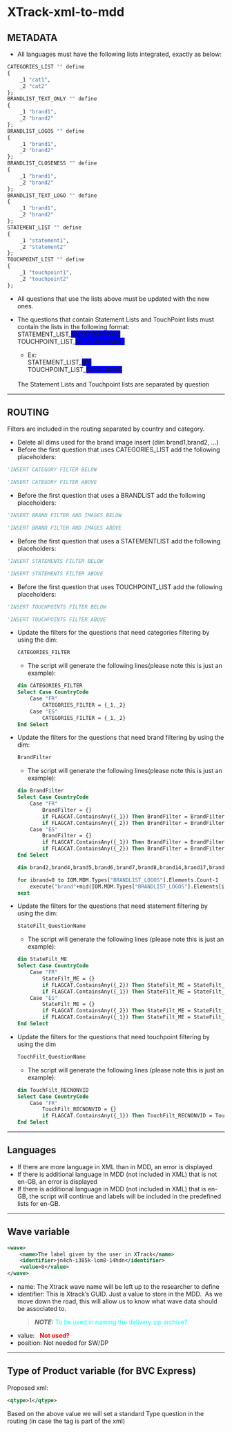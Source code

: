 # XTrack-xml-to-mdd

## METADATA 
- All languages must have the following lists integrated, exactly as below:
```vb
CATEGORIES_LIST "" define
{
    _1 "cat1",
    _2 "cat2"
};
BRANDLIST_TEXT_ONLY "" define
{
    _1 "brand1",
    _2 "brand2"
};
BRANDLIST_LOGOS "" define
{
    _1 "brand1",
    _2 "brand2"
};
BRANDLIST_CLOSENESS "" define
{
    _1 "brand1",
    _2 "brand2"
};
BRANDLIST_TEXT_LOGO "" define
{
    _1 "brand1",
    _2 "brand2"
};
STATEMENT_LIST "" define
{
    _1 "statement1",
    _2 "statement2"
};
TOUCHPOINT_LIST "" define
{
    _1 "touchpoint1",
    _2 "touchpoint2"
};

```
- All questions that use the lists above must be updated with the new ones.
- The questions that contain Statement Lists and TouchPoint lists must contain the lists in the following format:<br/>
    STATEMENT_LIST_<span style="background-color: blue">QUESTIONNAME</span><br/>
    TOUCHPOINT_LIST_<span style="background-color: blue">QUESTIONNAME</span>

    * Ex: <br/>
        STATEMENT_LIST_<span style="background-color: blue">BIA</span><br/>
        TOUCHPOINT_LIST_<span style="background-color: blue">RECNONVID</span>
    <br/>    
    The Statement Lists and Touchpoint lists are separated by question
---
## ROUTING
Filters are included in the routing separated by country and category.

- Delete all dims used for the brand image insert (dim brand1,brand2, …)
- Before the first question that uses CATEGORIES_LIST add the following placeholders:
```vb
'INSERT CATEGORY FILTER BELOW

'INSERT CATEGORY FILTER ABOVE
```
- Before the first question that uses a BRANDLIST add the following placeholders:
```vb
'INSERT BRAND FILTER AND IMAGES BELOW

'INSERT BRAND FILTER AND IMAGES ABOVE
```
- Before the first question that uses a STATEMENTLIST add the following placeholders:
```vb
'INSERT STATEMENTS FILTER BELOW

'INSERT STATEMENTS FILTER ABOVE
```
- Before the first question that uses TOUCHPOINT_LIST add the following placeholders:
```vb
'INSERT TOUCHPOINTS FILTER BELOW

'INSERT TOUCHPOINTS FILTER ABOVE
```
- Update the filters for the questions that need categories filtering by using the dim: 
    ```vb
    CATEGORIES_FILTER
    ```
    -   The script will generate the following lines(please note this is just an example):
    ```vb
    dim CATEGORIES_FILTER
    Select Case CountryCode
        Case "FR"
            CATEGORIES_FILTER = {_1,_2}
        Case "ES"
            CATEGORIES_FILTER = {_1,_2}
    End Select
    ```
- Update the filters for the questions that need brand filtering by using the dim: 
    ```vb
    BrandFilter
    ```
    -   The script will generate the following lines(please note this is just an example):
    ```vb
    dim BrandFilter
    Select Case CountryCode
        Case "FR"
            BrandFilter = {}
            if FLAGCAT.ContainsAny({_1}) Then BrandFilter = BrandFilter + {_4,_5,_6,_8,_14,_17,_18,_28,_31,_32}
            if FLAGCAT.ContainsAny({_2}) Then BrandFilter = BrandFilter + {_2,_7,_22,_23,_25,_26,_27,_29,_30}
        Case "ES"
            BrandFilter = {}
            if FLAGCAT.ContainsAny({_1}) Then BrandFilter = BrandFilter + {_10,_12,_13,_15,_16,_20,_24}
            if FLAGCAT.ContainsAny({_2}) Then BrandFilter = BrandFilter + {_1,_9,_11,_13,_16,_19,_21,_22,_27,_30}
    End Select

    dim brand2,brand4,brand5,brand6,brand7,brand8,brand14,brand17,brand18,brand22,brand23,brand25,brand26,brand27,brand28,brand29,brand30,brand31,brand32,brand1,brand9,brand10,brand11,brand12,brand13,brand15,brand16,brand19,brand20,brand21,brand24,ibrand

    for ibrand=0 to IOM.MDM.Types["BRANDLIST_LOGOS"].Elements.Count-1
        execute("brand"+mid(IOM.MDM.Types["BRANDLIST_LOGOS"].Elements[ibrand].Name,1) = "<img src='https://cdn.ipsosinteractive.com/projects/"+IOM.ProjectName+"/logos/"+CText(LCase(CultureInfo))+"/"+mid(IOM.MDM.Types["BRANDLIST_LOGOS"].Elements[ibrand].Name,1)+".jpg' />")
    next
    ```
-   Update the filters for the questions that need statement filtering by using the dim:
    ```vb
    StateFilt_QuestionName
    ```
    -   The script will generate the following lines (please note this is just an example):
    ```vb
    dim StateFilt_ME
    Select Case CountryCode
        Case "FR"
            StateFilt_ME = {}
            if FLAGCAT.ContainsAny({_2}) Then StateFilt_ME = StateFilt_ME + {_62,_63,_64,_65,_66,_67,_68,_69,_70,_71,_72,_73,_74,_75}
            if FLAGCAT.ContainsAny({_1}) Then StateFilt_ME = StateFilt_ME + {_62,_63,_64,_65,_66,_67,_68,_69,_70,_71,_72,_73,_74,_75}
        Case "ES"
            StateFilt_ME = {}
            if FLAGCAT.ContainsAny({_2}) Then StateFilt_ME = StateFilt_ME + {_62,_63,_64,_65,_66,_67,_68,_69,_70,_71,_72,_73,_74,_75}
            if FLAGCAT.ContainsAny({_1}) Then StateFilt_ME = StateFilt_ME + {_62,_63,_64,_65,_66,_67,_68,_69,_70,_71,_72,_73,_74,_75}
    End Select
    ```
-  Update the filters for the questions that need touchpoint filtering by using the dim
    ```vb
    TouchFilt_QuestionName
    ```
    -   The script will generate the following lines (please note this is just an example):
    ```vb
    dim TouchFilt_RECNONVID
    Select Case CountryCode
        Case "FR"
            TouchFilt_RECNONVID = {}
            if FLAGCAT.ContainsAny({_1}) Then TouchFilt_RECNONVID = TouchFilt_RECNONVID + {_1,_2,_3}
    End Select
    ```    
---
## Languages
-   If there are more language in XML than in MDD, an error is displayed
-   If there is additional language in MDD (not included in XML) that is not en-GB, an error is displayed
-   If there is additional language in MDD (not included in XML) that is en-GB, the script will continue and labels will be included in the predefined lists for en-GB.
---
## Wave variable
```xml
<wave>
    <name>The label given by the user in XTrack</name>
    <identifier>jn4ch-i385k-lom8-14hdn</identifier>
    <value>8</value>
</wave>

```
- name: The Xtrack wave name will be left up to the researcher to define
- identifier: This is Xtrack’s GUID. Just a value to store in the MDD.  As we move down the road, this will allow us to know what wave data should be associated to.
    > **_NOTE:_**  <font color="cyan" >To be used in naming the delivery zip archive?</font>
- value:&nbsp;&nbsp; <font color="red" ><b>Not used?</b></font>
- position: Not needed for SW/DP
---
## Type of Product variable (for BVC Express)

Proposed xml:
```xml
<qtype>1</qtype>
```
Based on the above value we will set a standard Type question in the routing (in case the tag is part of the xml)
